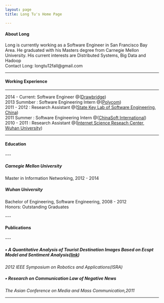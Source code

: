 ```yaml
---
layout: page
title: Long Tu's Home Page

---
```


<h4 id='About Long<'>About Long</h4>
Long is currently working as a Software Engineer in San Francisco Bay Area. He graduated with his Masters degree from Carnegie Mellon University. His current interests are Distributed Systems, Big Data and Hadoop
<br />
Contact Long: <a>longtu12fall@gmail.com</a>
<br />

---


<h4 id='working'>Working Experience</h4>

<hr />
<p>
2014 - Current:  Software Engineer @(<a href='https://www.crunchbase.com/organization/drawbridge'>Drawbridge</a>) <br />
2013 Summber  :  Software Engineering Intern @(<a href='http://www.polycom.com/'>Polycom</a>)<br />
2011 - 2012   :  Research Assistant @(<a href='http://www.sklse.whu.edu.cn'>State Key Lab of Software Engineering, China</a>) <br />
2011 Summer   :  Software Engineering Intern @(<a href='http://www.chinasofti.com/'>ChinaSoft International</a>) <br />
2010 - 2011   :  Research Assistant @(<a href='http://www.whu.edu.cn'>Internet Science Reseach Center, Wuhan University</a>) <br />


</p>

---

<h4 id='Education'>Education</h4>
---

<p>
<h5> Carnegie Mellon University</h5>  
Master in Information Networking,                     2012 - 2014  <br />
<h5>Wuhan University</h5> 
Bachelor of Engineering, Software Engineering,        2008 - 2012  <br/>
Honors: Outstanding Graduates
</p>
---




<h4 id='Publications'>Publications</h4>
---
   <h5> &bull; A Quantitative Analysis of Tourist Destination Images Based on Ecspt Model and Sentiment Analysis(<a href='http://ieeexplore.ieee.org/stamp/stamp.jsp?tp=&arnumber=6219134'>link</a>)</h5>
   <i>2012 IEEE Symposium on Robotics and Applications(ISRA)</i><br />
   <h5> &bull; Research on Communication Law of Negative News</h5>
   <i>The Asian Conference on Media and Mass Communication,2011</i><br />

---




   
  

